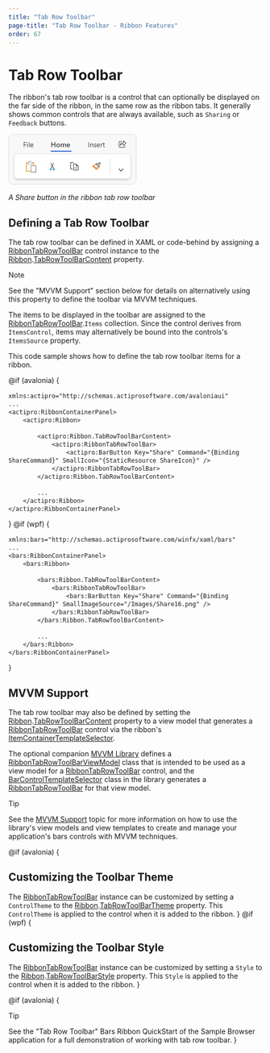 ```yaml
---
title: "Tab Row Toolbar"
page-title: "Tab Row Toolbar - Ribbon Features"
order: 67
---
```

# Tab Row Toolbar

The ribbon's tab row toolbar is a control that can optionally be displayed on the far side of the ribbon, in the same row as the ribbon tabs.  It generally shows common controls that are always available, such as `Sharing` or `Feedback` buttons.

![Screenshot](../images/ribbon-tab-row-toolbar.png)

*A Share button in the ribbon tab row toolbar*

## Defining a Tab Row Toolbar

The tab row toolbar can be defined in XAML or code-behind by assigning a [RibbonTabRowToolBar](xref:@ActiproUIRoot.Controls.Bars.RibbonTabRowToolBar) control instance to the [Ribbon](xref:@ActiproUIRoot.Controls.Bars.Ribbon).[TabRowToolBarContent](xref:@ActiproUIRoot.Controls.Bars.Ribbon.TabRowToolBarContent) property.

> [!NOTE]
> See the "MVVM Support" section below for details on alternatively using this property to define the toolbar via MVVM techniques.

The items to be displayed in the toolbar are assigned to the [RibbonTabRowToolBar](xref:@ActiproUIRoot.Controls.Bars.RibbonTabRowToolBar).`Items` collection.  Since the control derives from `ItemsControl`, items may alternatively be bound into the controls's `ItemsSource` property.

This code sample shows how to define the tab row toolbar items for a ribbon.

@if (avalonia) {
```xaml
xmlns:actipro="http://schemas.actiprosoftware.com/avaloniaui"
...
<actipro:RibbonContainerPanel>
	<actipro:Ribbon>

		<actipro:Ribbon.TabRowToolBarContent>
			<actipro:RibbonTabRowToolBar>
				<actipro:BarButton Key="Share" Command="{Binding ShareCommand}" SmallIcon="{StaticResource ShareIcon}" />
			</actipro:RibbonTabRowToolBar>
		</actipro:Ribbon.TabRowToolBarContent>

		...
	</actipro:Ribbon>
</actipro:RibbonContainerPanel>
```
}
@if (wpf) {
```xaml
xmlns:bars="http://schemas.actiprosoftware.com/winfx/xaml/bars"
...
<bars:RibbonContainerPanel>
	<bars:Ribbon>

		<bars:Ribbon.TabRowToolBarContent>
			<bars:RibbonTabRowToolBar>
				<bars:BarButton Key="Share" Command="{Binding ShareCommand}" SmallImageSource="/Images/Share16.png" />
			</bars:RibbonTabRowToolBar>
		</bars:Ribbon.TabRowToolBarContent>

		...
	</bars:Ribbon>
</bars:RibbonContainerPanel>
```
}

## MVVM Support

The tab row toolbar may also be defined by setting the [Ribbon](xref:@ActiproUIRoot.Controls.Bars.Ribbon).[TabRowToolBarContent](xref:@ActiproUIRoot.Controls.Bars.Ribbon.TabRowToolBarContent) property to a view model that generates a [RibbonTabRowToolBar](xref:@ActiproUIRoot.Controls.Bars.RibbonTabRowToolBar) control via the ribbon's [ItemContainerTemplateSelector](xref:@ActiproUIRoot.Controls.Bars.Ribbon.ItemContainerTemplateSelector).

The optional companion [MVVM Library](../mvvm-support.md) defines a [RibbonTabRowToolBarViewModel](xref:@ActiproUIRoot.Controls.Bars.Mvvm.RibbonTabRowToolBarViewModel) class that is intended to be used as a view model for a [RibbonTabRowToolBar](xref:@ActiproUIRoot.Controls.Bars.RibbonTabRowToolBar) control, and the [BarControlTemplateSelector](xref:@ActiproUIRoot.Controls.Bars.Mvvm.BarControlTemplateSelector) class in the library generates a [RibbonTabRowToolBar](xref:@ActiproUIRoot.Controls.Bars.RibbonTabRowToolBar) for that view model.

> [!TIP]
> See the [MVVM Support](../mvvm-support.md) topic for more information on how to use the library's view models and view templates to create and manage your application's bars controls with MVVM techniques.

@if (avalonia) {
## Customizing the Toolbar Theme

The [RibbonTabRowToolBar](xref:@ActiproUIRoot.Controls.Bars.RibbonTabRowToolBar) instance can be customized by setting a `ControlTheme` to the [Ribbon](xref:@ActiproUIRoot.Controls.Bars.Ribbon).[TabRowToolBarTheme](xref:@ActiproUIRoot.Controls.Bars.Ribbon.TabRowToolBarTheme) property.  This `ControlTheme` is applied to the control when it is added to the ribbon.
}
@if (wpf) {
## Customizing the Toolbar Style

The [RibbonTabRowToolBar](xref:@ActiproUIRoot.Controls.Bars.RibbonTabRowToolBar) instance can be customized by setting a `Style` to the [Ribbon](xref:@ActiproUIRoot.Controls.Bars.Ribbon).[TabRowToolBarStyle](xref:@ActiproUIRoot.Controls.Bars.Ribbon.TabRowToolBarStyle) property.  This `Style` is applied to the control when it is added to the ribbon.
}

@if (avalonia) {
> [!TIP]
> See the "Tab Row Toolbar" Bars Ribbon QuickStart of the Sample Browser application for a full demonstration of working with tab row toolbar.
}